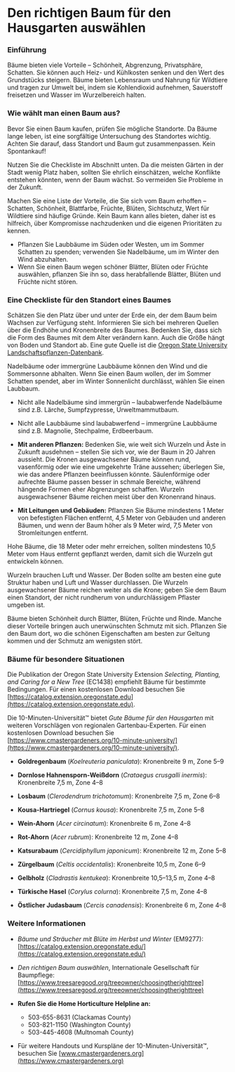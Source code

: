 # Den richtigen Baum für den Hausgarten auswählen

### Einführung

Bäume bieten viele Vorteile – Schönheit, Abgrenzung, Privatsphäre, Schatten. Sie können auch Heiz- und Kühlkosten senken und den Wert des Grundstücks steigern. Bäume bieten Lebensraum und Nahrung für Wildtiere und tragen zur Umwelt bei, indem sie Kohlendioxid aufnehmen, Sauerstoff freisetzen und Wasser im Wurzelbereich halten.

### Wie wählt man einen Baum aus?

Bevor Sie einen Baum kaufen, prüfen Sie mögliche Standorte. Da Bäume lange leben, ist eine sorgfältige Untersuchung des Standortes wichtig. Achten Sie darauf, dass Standort und Baum gut zusammenpassen. Kein Spontankauf!


Nutzen Sie die Checkliste im Abschnitt unten. Da die meisten Gärten in der Stadt wenig Platz haben, sollten Sie ehrlich einschätzen, welche Konflikte entstehen könnten, wenn der Baum wächst. So vermeiden Sie Probleme in der Zukunft.


Machen Sie eine Liste der Vorteile, die Sie sich vom Baum erhoffen – Schatten, Schönheit, Blattfarbe, Früchte, Blüten, Sichtschutz, Wert für Wildtiere sind häufige Gründe. Kein Baum kann alles bieten, daher ist es hilfreich, über Kompromisse nachzudenken und die eigenen Prioritäten zu kennen.


- Pflanzen Sie Laubbäume im Süden oder Westen, um im Sommer Schatten zu spenden; verwenden Sie Nadelbäume, um im Winter den Wind abzuhalten.
- Wenn Sie einen Baum wegen schöner Blätter, Blüten oder Früchte auswählen, pflanzen Sie ihn so, dass herabfallende Blätter, Blüten und Früchte nicht stören.

### Eine Checkliste für den Standort eines Baumes


Schätzen Sie den Platz über und unter der Erde ein, der dem Baum beim Wachsen zur Verfügung steht. Informieren Sie sich bei mehreren Quellen über die Endhöhe und Kronenbreite des Baumes. Bedenken Sie, dass sich die Form des Baumes mit dem Alter verändern kann. Auch die Größe hängt von Boden und Standort ab. Eine gute Quelle ist die [Oregon State University Landschaftspflanzen-Datenbank](https://landscapeplants.oregonstate.edu/).


Nadelbäume oder immergrüne Laubbäume können den Wind und die Sommersonne abhalten. Wenn Sie einen Baum wollen, der im Sommer Schatten spendet, aber im Winter Sonnenlicht durchlässt, wählen Sie einen Laubbaum.

- Nicht alle Nadelbäume sind immergrün – laubabwerfende Nadelbäume sind z.B. Lärche, Sumpfzypresse, Urweltmammutbaum.
- Nicht alle Laubbäume sind laubabwerfend – immergrüne Laubbäume sind z.B. Magnolie, Stechpalme, Erdbeerbaum.


- **Mit anderen Pflanzen:** Bedenken Sie, wie weit sich Wurzeln und Äste in Zukunft ausdehnen – stellen Sie sich vor, wie der Baum in 20 Jahren aussieht. Die Kronen ausgewachsener Bäume können rund, vasenförmig oder wie eine umgekehrte Träne aussehen; überlegen Sie, wie das andere Pflanzen beeinflussen könnte. Säulenförmige oder aufrechte Bäume passen besser in schmale Bereiche, während hängende Formen eher Abgrenzungen schaffen. Wurzeln ausgewachsener Bäume reichen meist über den Kronenrand hinaus.
- **Mit Leitungen und Gebäuden:** Pflanzen Sie Bäume mindestens 1 Meter von befestigten Flächen entfernt, 4,5 Meter von Gebäuden und anderen Bäumen, und wenn der Baum höher als 9 Meter wird, 7,5 Meter von Stromleitungen entfernt.

Hohe Bäume, die 18 Meter oder mehr erreichen, sollten mindestens 10,5 Meter vom Haus entfernt gepflanzt werden, damit sich die Wurzeln gut entwickeln können.


Wurzeln brauchen Luft und Wasser. Der Boden sollte am besten eine gute Struktur haben und Luft und Wasser durchlassen. Die Wurzeln ausgewachsener Bäume reichen weiter als die Krone; geben Sie dem Baum einen Standort, der nicht rundherum von undurchlässigem Pflaster umgeben ist.


Bäume bieten Schönheit durch Blätter, Blüten, Früchte und Rinde. Manche dieser Vorteile bringen auch unerwünschten Schmutz mit sich. Pflanzen Sie den Baum dort, wo die schönen Eigenschaften am besten zur Geltung kommen und der Schmutz am wenigsten stört.

### Bäume für besondere Situationen

Die Publikation der Oregon State University Extension *Selecting, Planting, and Caring for a New Tree* (EC1438) empfiehlt Bäume für bestimmte Bedingungen. Für einen kostenlosen Download besuchen Sie [https://catalog.extension.oregonstate.edu](https://catalog.extension.oregonstate.edu).

Die 10-Minuten-Universität™ bietet *Gute Bäume für den Hausgarten* mit weiteren Vorschlägen von regionalen Gartenbau-Experten. Für einen kostenlosen Download besuchen Sie [https://www.cmastergardeners.org/10-minute-university/](https://www.cmastergardeners.org/10-minute-university/).


- **Goldregenbaum** (*Koelreuteria paniculata*): Kronenbreite 9 m, Zone 5–9
- **Dornlose Hahnensporn-Weißdorn** (*Crataegus crusgalli inermis*): Kronenbreite 7,5 m, Zone 4–8


- **Losbaum** (*Clerodendrum trichotomum*): Kronenbreite 7,5 m, Zone 6–8
- **Kousa-Hartriegel** (*Cornus kousa*): Kronenbreite 7,5 m, Zone 5–8
- **Wein-Ahorn** (*Acer circinatum*): Kronenbreite 6 m, Zone 4–8


- **Rot-Ahorn** (*Acer rubrum*): Kronenbreite 12 m, Zone 4–8
- **Katsurabaum** (*Cercidiphyllum japonicum*): Kronenbreite 12 m, Zone 5–8


- **Zürgelbaum** (*Celtis occidentalis*): Kronenbreite 10,5 m, Zone 6–9
- **Gelbholz** (*Cladrastis kentukea*): Kronenbreite 10,5–13,5 m, Zone 4–8
- **Türkische Hasel** (*Corylus colurna*): Kronenbreite 7,5 m, Zone 4–8
- **Östlicher Judasbaum** (*Cercis canadensis*): Kronenbreite 6 m, Zone 4–8

### Weitere Informationen

- *Bäume und Sträucher mit Blüte im Herbst und Winter* (EM9277): [https://catalog.extension.oregonstate.edu/](https://catalog.extension.oregonstate.edu/)
- *Den richtigen Baum auswählen*, Internationale Gesellschaft für Baumpflege: [https://www.treesaregood.org/treeowner/choosingtherighttree](https://www.treesaregood.org/treeowner/choosingtherighttree)


- **Rufen Sie die Home Horticulture Helpline an:**
  - 503-655-8631 (Clackamas County)
  - 503-821-1150 (Washington County)
  - 503-445-4608 (Multnomah County)

- Für weitere Handouts und Kurspläne der 10-Minuten-Universität™, besuchen Sie [www.cmastergardeners.org](https://www.cmastergardeners.org)
